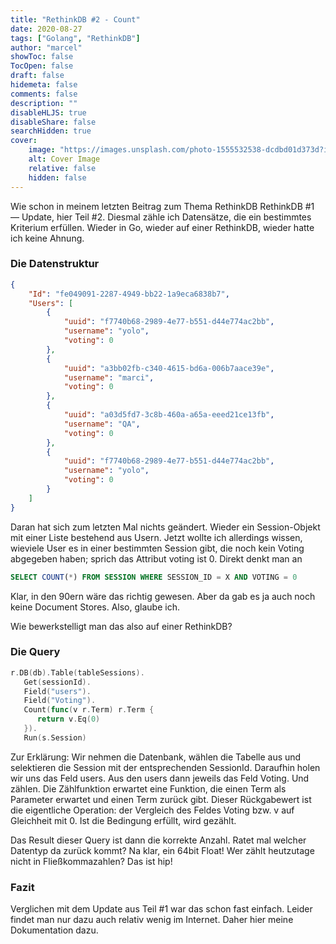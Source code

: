 ```yaml
---
title: "RethinkDB #2 - Count"
date: 2020-08-27
tags: ["Golang", "RethinkDB"]
author: "marcel"
showToc: false
TocOpen: false
draft: false
hidemeta: false
comments: false
description: ""
disableHLJS: true
disableShare: false
searchHidden: true
cover:
    image: "https://images.unsplash.com/photo-1555532538-dcdbd01d373d?ixid=MXwxMjA3fDB8MHxwaG90by1wYWdlfHx8fGVufDB8fHw%3D&ixlib=rb-1.2.1&auto=format&fit=crop&w=2631&q=80"
    alt: Cover Image
    relative: false
    hidden: false
---
```


Wie schon in meinem letzten Beitrag zum Thema RethinkDB RethinkDB #1 — Update, hier Teil #2. 
Diesmal zähle ich Datensätze, die ein bestimmtes Kriterium erfüllen. 
Wieder in Go, wieder auf einer RethinkDB, wieder hatte ich keine Ahnung.

### Die Datenstruktur

```json
{
    "Id": "fe049091-2287-4949-bb22-1a9eca6838b7",
    "Users": [
        {
            "uuid": "f7740b68-2989-4e77-b551-d44e774ac2bb",
            "username": "yolo",
            "voting": 0
        },
        {
            "uuid": "a3bb02fb-c340-4615-bd6a-006b7aace39e",
            "username": "marci",
            "voting": 0
        },
        {
            "uuid": "a03d5fd7-3c8b-460a-a65a-eeed21ce13fb",
            "username": "QA",
            "voting": 0
        },
        {
            "uuid": "f7740b68-2989-4e77-b551-d44e774ac2bb",
            "username": "yolo",
            "voting": 0
        }
    ]
}
```

Daran hat sich zum letzten Mal nichts geändert. Wieder ein Session-Objekt mit einer Liste bestehend aus Usern. 
Jetzt wollte ich allerdings wissen, wieviele User es in einer bestimmten Session gibt, 
die noch kein Voting abgegeben haben; sprich das Attribut voting ist 0. Direkt denkt man an

```sql
SELECT COUNT(*) FROM SESSION WHERE SESSION_ID = X AND VOTING = 0
```

Klar, in den 90ern wäre das richtig gewesen. Aber da gab es ja auch noch keine Document Stores. Also, glaube ich.

Wie bewerkstelligt man das also auf einer RethinkDB?

### Die Query

```go
r.DB(db).Table(tableSessions).
   Get(sessionId).
   Field("users").
   Field("Voting").
   Count(func(v r.Term) r.Term {
      return v.Eq(0)
   }).
   Run(s.Session)
```

Zur Erklärung: Wir nehmen die Datenbank, wählen die Tabelle aus und selektieren die Session mit der entsprechenden SessionId.
Daraufhin holen wir uns das Feld users. Aus den users dann jeweils das Feld Voting. Und zählen.
Die Zählfunktion erwartet eine Funktion, die einen Term als Parameter erwartet und einen Term zurück gibt. 
Dieser Rückgabewert ist die eigentliche Operation: der Vergleich des Feldes Voting bzw. v auf Gleichheit mit 0. 
Ist die Bedingung erfüllt, wird gezählt.

Das Result dieser Query ist dann die korrekte Anzahl. Ratet mal welcher Datentyp da zurück kommt? 
Na klar, ein 64bit Float! Wer zählt heutzutage nicht in Fließkommazahlen? Das ist hip!

### Fazit

Verglichen mit dem Update aus Teil #1 war das schon fast einfach. 
Leider findet man nur dazu auch relativ wenig im Internet. Daher hier meine Dokumentation dazu.